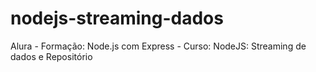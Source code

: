 # nodejs-streaming-dados
Alura - Formação: Node.js com Express - Curso: NodeJS: Streaming de dados e Repositório
